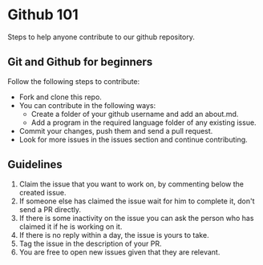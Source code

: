 # Github 101
Steps to help anyone contribute to our github repository.

## Git and Github for beginners
Follow the following steps to contribute:

* Fork and clone this repo.
* You can contribute in the following ways:
    * Create a folder of your github username and add an about.md.
    * Add a program in the required language folder of any existing issue. 
* Commit your changes, push them and send a pull request.
* Look for more issues in the issues section and continue contributing.


## Guidelines

1. Claim the issue that you want to work on, by commenting below the created issue.
2. If someone else has claimed the issue wait for him to complete it, don't send a PR directly.
3. If there is some inactivity on the issue you can ask the person who has claimed it if he is working on it.
4. If there is no reply within a day, the issue is yours to take.
5. Tag the issue in the description of your PR.
6. You are free to open new issues given that they are relevant.

